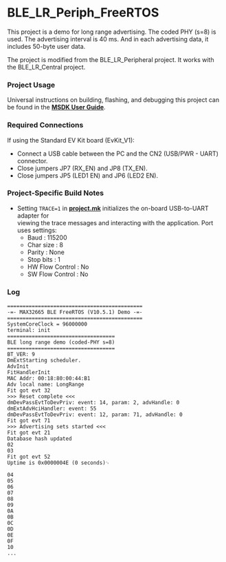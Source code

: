 # BLE_LR_Periph_FreeRTOS

This project is a demo for long range advertising. The coded PHY (s=8) is used. The advertising interval is 40 ms. And in each advertising data, it includes 50-byte user data.  

The project is modified from the BLE_LR_Peripheral project. It works with the BLE_LR_Central project.  

### Project Usage

Universal instructions on building, flashing, and debugging this project can be found in the **[MSDK User Guide](https://analog-devices-msdk.github.io/msdk/USERGUIDE/)**.  

### Required Connections

If using the Standard EV Kit board (EvKit\_V1):  
-   Connect a USB cable between the PC and the CN2 (USB/PWR - UART) connector.  
-   Close jumpers JP7 (RX_EN) and JP8 (TX_EN).  
-   Close jumpers JP5 (LED1 EN) and JP6 (LED2 EN).  

### Project-Specific Build Notes
* Setting `TRACE=1` in [**project.mk**](project.mk) initializes the on-board USB-to-UART adapter for  
viewing the trace messages and interacting with the application. Port uses settings:  
    - Baud            : 115200  
    - Char size       : 8  
    - Parity          : None  
    - Stop bits       : 1  
    - HW Flow Control : No  
    - SW Flow Control : No  

### Log
```
============================================  
-=- MAX32665 BLE FreeRTOS (V10.5.1) Demo -=-  
============================================  
SystemCoreClock = 96000000  
terminal: init  
===================================  
BLE long range demo (coded-PHY s=8)  
===================================  
BT_VER: 9  
DmExtStarting scheduler.  
AdvInit  
FitHandlerInit  
MAC Addr: 00:18:80:00:44:B1  
Adv local name: LongRange  
Fit got evt 32  
>>> Reset complete <<<  
dmDevPassEvtToDevPriv: event: 14, param: 2, advHandle: 0  
dmExtAdvHciHandler: event: 55  
dmDevPassEvtToDevPriv: event: 12, param: 71, advHandle: 0  
Fit got evt 71  
>>> Advertising sets started <<<  
Fit got evt 21  
Database hash updated  
02  
03  
Fit got evt 52  
Uptime is 0x0000004E (0 seconds)␊
  
04  
05  
06  
07  
08  
09  
0A  
0B  
0C  
0D  
0E  
0F  
10  
...  
```

